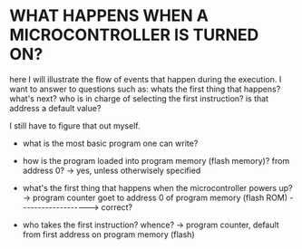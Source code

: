 # WHAT HAPPENS WHEN A MICROCONTROLLER IS TURNED ON?

here I will illustrate the flow of events that happen during the execution. 
I want to answer to questions such as:
  whats the first thing that happens? what's next?
  who is in charge of selecting the first instruction? is that address a default value?
  
I still have to figure that out myself.


* what is the most basic program one can write?


* how is the program loaded into program memory (flash memory)? from address 0?
-> yes, unless otherwisely specified 

* what's the first thing that happens when the microcontroller powers up?
-> program counter goet to address 0 of program memory (flash ROM)     -------------------> correct?

* who takes the first instruction? whence? 
-> program counter, default from first address on program memory (flash)

